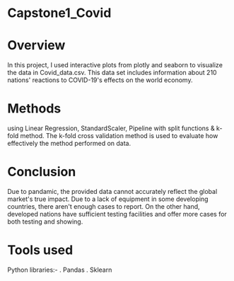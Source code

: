# Capstone1_Covid

# Overview

In this project, I used interactive plots from plotly and seaborn to visualize the data in Covid_data.csv. This data set includes information about 210 nations' reactions to COVID-19's effects on the world economy.

# Methods

using Linear Regression, StandardScaler, Pipeline with split functions & k-fold method. The k-fold cross validation method is used to evaluate how effectively the method performed on data.

# Conclusion

Due to pandamic, the provided data cannot accurately reflect the global market's true impact. Due to a lack of equipment in some developing countries, there aren't enough cases to report. On the other hand, developed nations have sufficient testing facilities and offer more cases for both testing and showing.

# Tools used
Python libraries:-
           . Pandas
           . Sklearn
